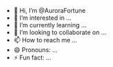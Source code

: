 - 👋 Hi, I’m @AuroraFortune
- 👀 I’m interested in ...
- 🌱 I’m currently learning ...
- 💞️ I’m looking to collaborate on ...
- 📫 How to reach me ...
- 😄 Pronouns: ...
- ⚡ Fun fact: ...

<!---
AuroraFortune/AuroraFortune is a ✨ special ✨ repository because its `README.md` (this file) appears on your GitHub profile.
You can click the Preview link to take a look at your changes.
--->
